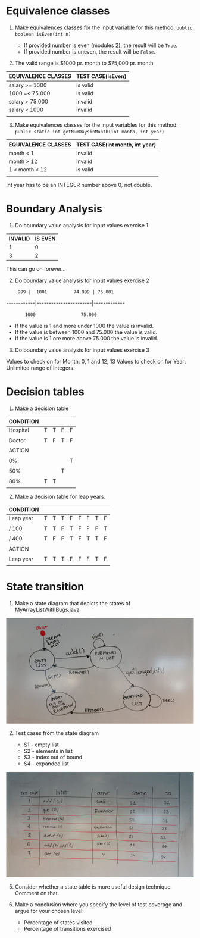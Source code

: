 # Equivalence classes

1. Make equivalences classes for the input variable for this method:
    `public boolean isEven(int n)`
    * If provided number is even (modules 2), the result will be `True`.
    * If provided number is uneven, the result will be `False`.

2. The valid range is $1000 pr. month to $75,000 pr. month

| EQUIVALENCE CLASSES       | TEST CASE(isEven)     |
|---------------------------|-----------------------|
|salary >= 1000             |      is valid         |
|1000 =< 75.000             |      is valid         |
|salary > 75.000            |      invalid          |
|salary < 1000              |      invalid          |
|                           |                       |

3. Make equivalences classes for the input variables for this method:
    `public static int getNumDaysinMonth(int month, int year)`

| EQUIVALENCE CLASSES       | TEST CASE(int month, int year) |
|---------------------------|--------------------------------|
|month < 1                  |      invalid                   |
|month > 12                 |      invalid                   |
|1 < month  < 12            |      is valid                  |
|                           |                                |

int year has to be an INTEGER number above 0, not double.


# Boundary Analysis

1. Do boundary value analysis for input values exercise 1

| INVALID      | IS EVEN     |
|--------------|-------------|
|      1       |     0       |
|      3       |     2       |

This can go on forever...

2. Do boundary value analysis for input values exercise 2


        999 |  1001          74.999 | 75.001
------------|-----------------------|-------------

           1000                 75.000


* If the value is 1 and more under 1000 the value is invalid.
* If the value is between 1000 and 75.000 the value is valid.
* If the value is 1 ore more above 75.000 the value is invalid.

3. Do boundary value analysis for input values exercise 3

Values to check on for Month: 0, 1 and 12, 13
Values to check on for Year: Unlimited range of Integers.

# Decision tables

1. Make a decision table

| CONDITION      |     |   |   |   |
|----------------|-----|---|---|---|
| Hospital       |  T  | T | F | F |
|                |     |   |   |   |
| Doctor         |  T  | F | T | F |
|                |     |   |   |   |
| ACTION         |     |   |   |   |
|                |     |   |   |   |
| 0%             |     |   |   | T |
|                |     |   |   |   |
| 50%            |     |   | T |   |
|                |     |   |   |   |
| 80%            |  T  | T |   |   |
|                |     |   |   |   |

2. Make a decision table for leap years.

| CONDITION      |     |   |   |   |     |   |   |   |
|----------------|-----|---|---|---|-----|---|---|---|
|Leap year       |  T  | T | T | F |  F  | F | T | F |
|                |     |   |   |   |     |   |   |   |
| / 100          |  T  | T | F | T |  F  | F | F | T |
|                |     |   |   |   |     |   |   |   |
| / 400          |  T  | F | F | T |  F  | T | T | F |
|                |     |   |   |   |     |   |   |   |
| ACTION         |     |   |   |   |     |   |   |   |
|                |     |   |   |   |     |   |   |   |
| Leap year      |  T  | T | T | F |  F  | F | T | F |
|                |     |   |   |   |     |   |   |   |


# State transition

1. Make a state diagram that depicts the states of MyArrayListWithBugs.java

![alt text](https://github.com/UsernameDiana/tests_course/blob/master/03_test_design_tech/state_diagram.jpg)

2. Test cases from the state diagram

    * S1 - empty list
    * S2 - elements in list
    * S3 - index out of bound
    * S4 - expanded list

![alt text](https://github.com/UsernameDiana/tests_course/blob/master/03_test_design_tech/state_test_cases.jpg)

5. Consider whether a state table is more useful design technique. Comment on that.

6. Make a conclusion where you specify the level of test coverage and argue
    for your chosen level:

    * Percentage of states visited
    * Percentage of transitions exercised
